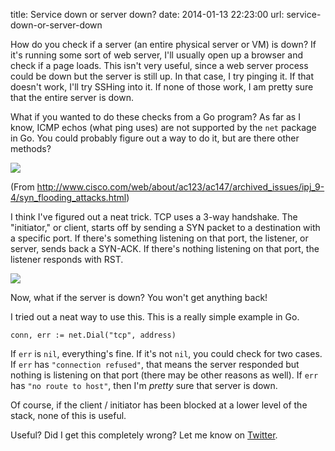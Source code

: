 title: Service down or server down?
date: 2014-01-13 22:23:00
url: service-down-or-server-down

How do you check if a server (an entire physical server or VM) is down? If it's running some sort of web server, I'll usually open up a browser and check if a page loads. This isn't very useful, since a web server process could be down but the server is still up. In that case, I try pinging it. If that doesn't work, I'll try SSHing into it. If none of those work, I am pretty sure that the entire server is down.

What if you wanted to do these checks from a Go program? As far as I know, ICMP echos (what ping uses) are not supported by the `net` package in Go. You could probably figure out a way to do it, but are there other methods?

![](https://31.media.tumblr.com/19cc34ca920a237601b6883d0593bbb5/tumblr_inline_mzdf7oJtBp1rs73cz.jpg)

(From http://www.cisco.com/web/about/ac123/ac147/archived_issues/ipj_9-4/syn_flooding_attacks.html)

I think I've figured out a neat trick. TCP uses a 3-way handshake. The "initiator," or client, starts off by sending a SYN packet to a destination with a specific port. If there's something listening on that port, the listener, or server, sends back a SYN-ACK. If there's nothing listening on that port, the listener responds with RST.

![](https://31.media.tumblr.com/df763c48a63863a92a4fea453dfc7295/tumblr_inline_mzdfmiygD51rs73cz.png)

Now, what if the server is down? You won't get anything back!

I tried out a neat way to use this. This is a really simple example in Go.

    conn, err := net.Dial("tcp", address)

If `err` is `nil`, everything's fine. If it's not `nil`, you could check for two cases. If `err` has `"connection refused"`, that means the server responded but nothing is listening on that port (there may be other reasons as well). If `err` has `"no route to host"`, then I'm *pretty* sure that server is down.

Of course, if the client / initiator has been blocked at a lower level of the stack, none of this is useful.

Useful? Did I get this completely wrong? Let me know on [Twitter](https://twitter.com/preetamjinka).

